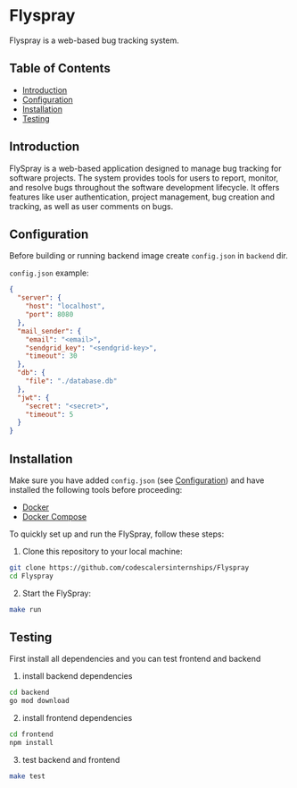 # Flyspray

Flyspray is a web-based bug tracking system.

## Table of Contents

-   [Introduction](#introduction)
-   [Configuration](#Configuration)
-   [Installation](#installation)
-   [Testing](#testing)

## Introduction

FlySpray is a web-based application designed to manage bug tracking for software projects. The system provides tools for users to report, monitor, and resolve bugs throughout the software development lifecycle. It offers features like user authentication, project management, bug creation and tracking, as well as user comments on bugs.

## Configuration

Before building or running backend image create `config.json` in `backend` dir.

`config.json` example:
```json
{
  "server": {
    "host": "localhost",
    "port": 8080
  },
  "mail_sender": {
    "email": "<email>",
    "sendgrid_key": "<sendgrid-key>",
    "timeout": 30
  },
  "db": {
    "file": "./database.db"
  },
  "jwt": {
    "secret": "<secret>",
    "timeout": 5
  }
}
```

## Installation

Make sure you have added `config.json` (see [Configuration](#Configuration)) and have installed the following tools before proceeding:

-   [Docker](https://www.docker.com/)
-   [Docker Compose](https://docs.docker.com/compose/install/)

To quickly set up and run the FlySpray, follow these steps:

1.  Clone this repository to your local machine:

```bash
git clone https://github.com/codescalersinternships/Flyspray
cd Flyspray
```

2.  Start the FlySpray:

```bash
make run
```
## Testing

First install all dependencies and you can test frontend and backend

1.  install backend dependencies
```bash
cd backend
go mod download
```

2.  install frontend dependencies
```bash
cd frontend
npm install
```

3.  test backend and frontend
```bash
make test
```
